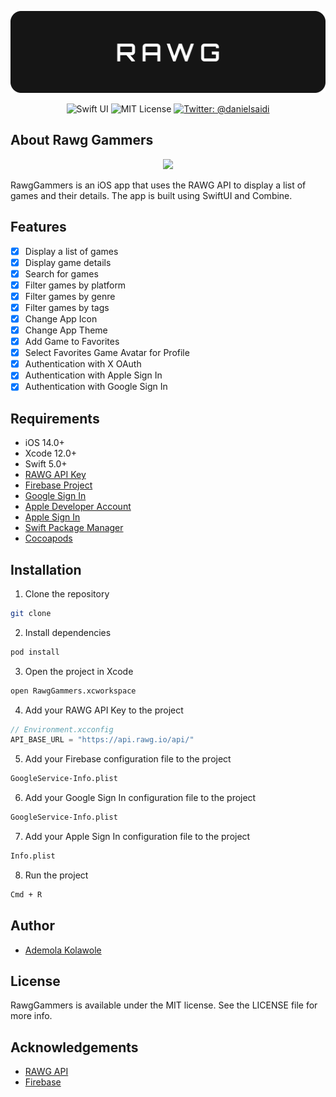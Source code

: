 <p align="center">
    <img src ="screenshots/RawgBanner.png" alt="Rawg Logo" title="Rawg" />
</p>

<p align="center">
    <img src="https://img.shields.io/badge/platform-SwiftUI-blue.svg" alt="Swift UI" title="Swift UI" />
    <img src="https://img.shields.io/github/license/demola234/rawg_gammers_ios" alt="MIT License" />
    <a href="https://twitter.com/ademoladi"><img src="https://img.shields.io/twitter/url?label=Twitter&style=social&url=https%3A%2F%2Ftwitter.com%2Fademoladi" alt="Twitter: @danielsaidi" title="Twitter: @ademoladi" /></a>

</p>

## About Rawg Gammers

<p align="center">
    <img src="https://github.com/danielsaidi/OnboardingKit/releases/download/8.0.0/Demo.gif" width=350 />
</p>

RawgGammers is an iOS app that uses the RAWG API to display a list of games and their details. The app is built using SwiftUI and Combine.

## Features

<!-- List of Features -->

- [x] Display a list of games
- [x] Display game details
- [x] Search for games
- [x] Filter games by platform
- [x] Filter games by genre
- [x] Filter games by tags
- [x] Change App Icon
- [x] Change App Theme
- [x] Add Game to Favorites
- [x] Select Favorites Game Avatar for Profile
- [x] Authentication with X OAuth
- [x] Authentication with Apple Sign In
- [x] Authentication with Google Sign In

## Requirements

- iOS 14.0+
- Xcode 12.0+
- Swift 5.0+
- [RAWG API Key](https://rawg.io/apidocs)
- [Firebase Project](https://console.firebase.google.com/)
- [Google Sign In](https://developers.google.com/identity/sign-in/ios/start)
- [Apple Developer Account](https://developer.apple.com/)
- [Apple Sign In](https://developer.apple.com/documentation/authenticationservices/implementing_user_authentication_with_sign_in_with_apple)
- [Swift Package Manager](https://swift.org/package-manager/)
- [Cocoapods](https://cocoapods.org/)

## Installation

1. Clone the repository

```bash
git clone
```

2. Install dependencies

```bash
pod install
```

3. Open the project in Xcode

```bash
open RawgGammers.xcworkspace
```

4. Add your RAWG API Key to the project

```swift
// Environment.xcconfig
API_BASE_URL = "https://api.rawg.io/api/"
```

5. Add your Firebase configuration file to the project

```bash
GoogleService-Info.plist
```

6. Add your Google Sign In configuration file to the project

```bash
GoogleService-Info.plist
```

7. Add your Apple Sign In configuration file to the project

```bash
Info.plist
```

8. Run the project

```bash
Cmd + R
```

## Author

- [Ademola Kolawole](https://twitter.com/ademoladi)

## License

RawgGammers is available under the MIT license. See the LICENSE file for more info.

## Acknowledgements

- [RAWG API](https://rawg.io/apidocs)
- [Firebase](https://firebase.google.com/)
